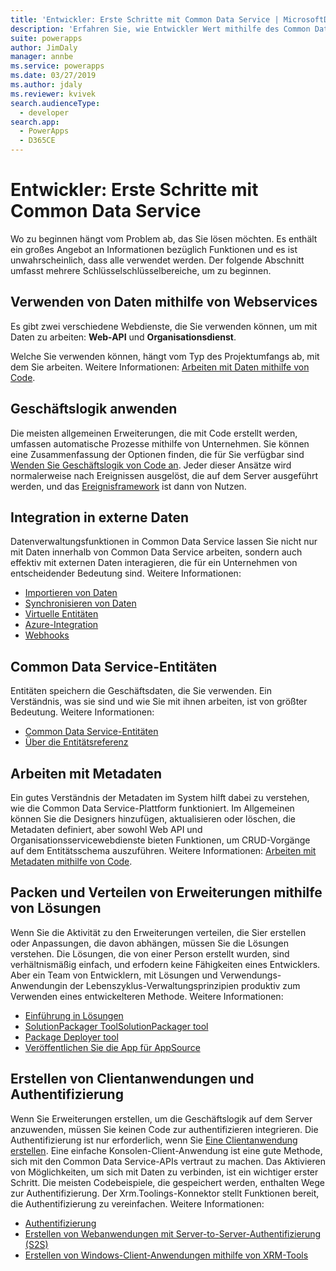 ```yaml
---
title: 'Entwickler: Erste Schritte mit Common Data Service | MicrosoftDocs'
description: 'Erfahren Sie, wie Entwickler Wert mithilfe des Common Data Service in PowerApps hinzufügen können.'
suite: powerapps
author: JimDaly
manager: annbe
ms.service: powerapps
ms.date: 03/27/2019
ms.author: jdaly
ms.reviewer: kvivek
search.audienceType:
  - developer
search.app:
  - PowerApps
  - D365CE
---
```


# <a name="developers-get-started-with-common-data-service"></a>Entwickler: Erste Schritte mit Common Data Service

Wo zu beginnen hängt vom Problem ab, das Sie lösen möchten. Es enthält ein großes Angebot an Informationen bezüglich Funktionen und es ist unwahrscheinlich, dass alle verwendet werden. Der folgende Abschnitt umfasst mehrere Schlüsselschlüsselbereiche, um zu beginnen.

## <a name="work-with-data-using-web-services"></a>Verwenden von Daten mithilfe von Webservices

Es gibt zwei verschiedene Webdienste, die Sie verwenden können, um mit Daten zu arbeiten: **Web-API** und **Organisationsdienst**. 

Welche Sie verwenden können, hängt vom Typ des Projektumfangs ab, mit dem Sie arbeiten. Weitere Informationen: [Arbeiten mit Daten mithilfe von Code](work-with-data-cds.md).

## <a name="applying-business-logic"></a>Geschäftslogik anwenden

Die meisten allgemeinen Erweiterungen, die mit Code erstellt werden, umfassen automatische Prozesse mithilfe von Unternehmen. Sie können eine Zusammenfassung der Optionen finden, die für Sie verfügbar sind [Wenden Sie Geschäftslogik von Code an](apply-business-logic-with-code.md). Jeder dieser Ansätze wird normalerweise nach Ereignissen ausgelöst, die auf dem Server ausgeführt werden, und das [Ereignisframework](event-framework.md) ist dann von Nutzen.

## <a name="integrate-with-external-data"></a>Integration in externe Daten

Datenverwaltungsfunktionen in Common Data Service lassen Sie nicht nur mit Daten innerhalb von Common Data Service arbeiten, sondern auch effektiv mit externen Daten interagieren, die für ein Unternehmen von entscheidender Bedeutung sind. Weitere Informationen: 

- [Importieren von Daten](/powerapps/developer/common-data-service/import-data)
- [Synchronisieren von Daten](/powerapps/developer/common-data-service/data-synchronization)
- [Virtuelle Entitäten](/powerapps/developer/common-data-service/virtual-entities/get-started-ve)
- [Azure-Integration](/powerapps/developer/common-data-service/azure-integration)
- [Webhooks](/powerapps/developer/common-data-service/use-webhooks
)

## <a name="common-data-service-entities"></a>Common Data Service-Entitäten

Entitäten speichern die Geschäftsdaten, die Sie verwenden. Ein Verständnis, was sie sind und wie Sie mit ihnen arbeiten, ist von größter Bedeutung.
Weitere Informationen:

- [Common Data Service-Entitäten](entities.md)
- [Über die Entitätsreferenz](reference/about-entity-reference.md)

## <a name="work-with-metadata"></a>Arbeiten mit Metadaten

Ein gutes Verständnis der Metadaten im System hilft dabei zu verstehen, wie die Common Data Service-Plattform funktioniert. Im Allgemeinen können Sie die Designers hinzufügen, aktualisieren oder löschen, die Metadaten definiert, aber sowohl Web API und Organisationsservicewebdienste bieten Funktionen, um CRUD-Vorgänge auf dem Entitätsschema auszuführen. Weitere Informationen: [Arbeiten mit Metadaten mithilfe von Code](metadata-services.md). 

## <a name="use-solutions-to-package-and-distribute-extensions"></a>Packen und Verteilen von Erweiterungen mithilfe von Lösungen

Wenn Sie die Aktivität zu den Erweiterungen verteilen, die Sier erstellen oder Anpassungen, die davon abhängen, müssen Sie die Lösungen verstehen. Die Lösungen, die von einer Person erstellt wurden, sind verhältnismäßig einfach, und erfodern keine Fähigkeiten eines Entwicklers. Aber ein Team von Entwicklern, mit Lösungen und Verwendungs-Anwendungin der Lebenszyklus-Verwaltungsprinzipien produktiv zum Verwenden eines entwickelteren Methode. Weitere Informationen:

 - [Einführung in Lösungen](introduction-solutions.md)
 - [SolutionPackager ToolSolutionPackager tool](compress-extract-solution-file-solutionpackager.md)
 - [Package Deployer tool](./package-deployer/create-packages-package-deployer.md)
 - [Veröffentlichen Sie die App für AppSource](publish-app-appsource.md)

## <a name="create-client-applications-and-authentication"></a>Erstellen von Clientanwendungen und Authentifizierung

Wenn Sie Erweiterungen erstellen, um die Geschäftslogik auf dem Server anzuwenden, müssen Sie keinen Code zur authentifizieren integrieren. Die Authentifizierung ist nur erforderlich, wenn Sie [Eine Clientanwendung erstellen](/powerapps/developer/common-data-service/connect-cds). Eine einfache Konsolen-Client-Anwendung ist eine gute Methode, sich mit den Common Data Service-APIs vertraut zu machen. Das Aktivieren von Möglichkeiten, um sich mit Daten zu verbinden, ist ein wichtiger erster Schritt. Die meisten Codebeispiele, die gespeichert werden, enthalten Wege zur Authentifizierung. Der Xrm.Toolings-Konnektor stellt Funktionen bereit, die Authentifizierung zu vereinfachen. Weitere Informationen:

- [Authentifizierung](authentication.md)
- [Erstellen von Webanwendungen mit Server-to-Server-Authentifizierung (S2S)](/powerapps/developer/common-data-service/build-web-applications-server-server-s2s-authentication)
- [Erstellen von Windows-Client-Anwendungen mithilfe von XRM-Tools](/powerapps/developer/common-data-service/xrm-tooling/build-windows-client-applications-xrm-tools)
